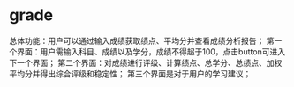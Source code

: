 # grade
总体功能：用户可以通过输入成绩获取绩点、平均分并查看成绩分析报告；
第一个界面：用户需输入科目、成绩以及学分，成绩不得超于100，点击button可进入下一个界面；
第二个界面：对成绩进行评级、计算绩点、总学分、总绩点、加权平均分并得出综合评级和稳定性；
第三个界面是对于用户的学习建议；
